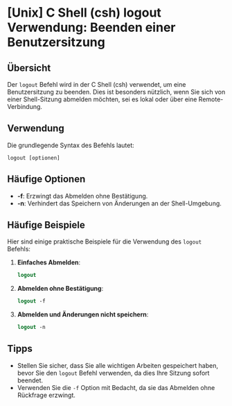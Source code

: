 # [Unix] C Shell (csh) logout Verwendung: Beenden einer Benutzersitzung

## Übersicht
Der `logout` Befehl wird in der C Shell (csh) verwendet, um eine Benutzersitzung zu beenden. Dies ist besonders nützlich, wenn Sie sich von einer Shell-Sitzung abmelden möchten, sei es lokal oder über eine Remote-Verbindung.

## Verwendung
Die grundlegende Syntax des Befehls lautet:

```
logout [optionen]
```

## Häufige Optionen
- **-f**: Erzwingt das Abmelden ohne Bestätigung.
- **-n**: Verhindert das Speichern von Änderungen an der Shell-Umgebung.

## Häufige Beispiele
Hier sind einige praktische Beispiele für die Verwendung des `logout` Befehls:

1. **Einfaches Abmelden**:
   ```csh
   logout
   ```

2. **Abmelden ohne Bestätigung**:
   ```csh
   logout -f
   ```

3. **Abmelden und Änderungen nicht speichern**:
   ```csh
   logout -n
   ```

## Tipps
- Stellen Sie sicher, dass Sie alle wichtigen Arbeiten gespeichert haben, bevor Sie den `logout` Befehl verwenden, da dies Ihre Sitzung sofort beendet.
- Verwenden Sie die `-f` Option mit Bedacht, da sie das Abmelden ohne Rückfrage erzwingt.